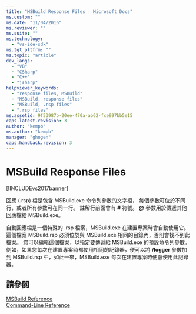 ```yaml
---
title: "MSBuild Response Files | Microsoft Docs"
ms.custom: ""
ms.date: "11/04/2016"
ms.reviewer: ""
ms.suite: ""
ms.technology: 
  - "vs-ide-sdk"
ms.tgt_pltfrm: ""
ms.topic: "article"
dev_langs: 
  - "VB"
  - "CSharp"
  - "C++"
  - "jsharp"
helpviewer_keywords: 
  - "response files, MSBuild"
  - "MSBuild, response files"
  - "MSBuild, .rsp files"
  - ".rsp files"
ms.assetid: 9f53987b-20ee-470a-ab62-fce997bb5e15
caps.latest.revision: 3
author: "kempb"
ms.author: "kempb"
manager: "ghogen"
caps.handback.revision: 3
---
```

# MSBuild Response Files
[!INCLUDE[vs2017banner](../code-quality/includes/vs2017banner.md)]

回應 \(.rsp\) 檔是包含 MSBuild.exe 命令列參數的文字檔，  每個參數可位於不同行，或者所有參數可在同一行。  註解行前面會有 **\#** 符號。  **@** 參數用於傳遞其他回應檔給 MSBuild.exe。  
  
 自動回應檔是一個特殊的 .rsp 檔案，MSBuild.exe 在建置專案時會自動使用它。  這個檔案 MSBuild.rsp 必須位於與 MSBuild.exe 相同的目錄內，否則會找不到此檔案。  您可以編輯這個檔案，以指定要傳遞給 MSBuild.exe 的預設命令列參數。  例如，如果您每次在建置專案時都使用相同的記錄器，便可以將 **\/logger** 參數加到 MSBuild.rsp 中，如此一來，MSBuild.exe 每次在建置專案時便會使用此記錄器。  
  
## 請參閱  
 [MSBuild Reference](../msbuild/msbuild-reference.md)   
 [Command\-Line Reference](../msbuild/msbuild-command-line-reference.md)